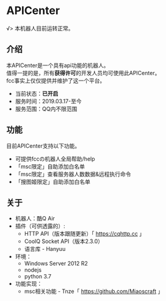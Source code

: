 # APICenter

√> 本机器人目前运转正常。

## 介绍

本APICenter是一个具有api功能的机器人。  
值得一提的是，所有**获得许可**的开发人员均可使用此APICenter。  
fcc事实上仅仅提供并维护了这一个平台。
 - 当前状态：**已开启**
 - 服务时间：2019.03.17-至今
 - 服务范围：QQ内不限范围
 
## 功能

目前APICenter支持以下功能。
 - 可提供fccの机器人全局帮助/help
 - 「msc限定」自助添加白名单
 - 「msc限定」查看服务器人数数据&远程执行命令
 - 「搜图姬限定」自助添加白名单

## 关于

 - 机器人：酷Q Air
 - 插件（可供透露的）: 
   - HTTP API（版本跟随更新）「 https://cqhttp.cc 」
   - CoolQ Socket API（版本2.3.0）
   - 语言库 - Hanyuu
 - 环境：
   - Windows Server 2012 R2
   - nodejs
   - python 3.7
 - 功能实现：
   - msc相关功能 - Tnze「 https://github.com/Miaoscraft 」